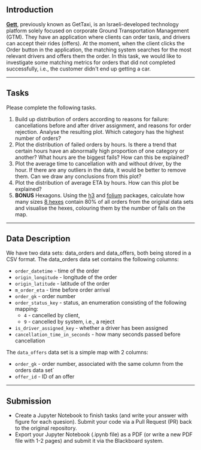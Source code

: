  ## Introduction

**[Gett](https://www.gett.com/)**, previously known as GetTaxi, is an Israeli-developed technology platform solely focused on corporate Ground Transportation Management (GTM). They have an application where clients can order taxis, and drivers can accept their rides (offers). At the moment, when the client clicks the Order button in the application, the matching system searches for the most relevant drivers and offers them the order. In this task, we would like to investigate some matching metrics for orders that did not completed successfully, i.e., the customer didn't end up getting a car.

---

## Tasks
Please complete the following tasks.
1. Build up distribution of orders according to reasons for failure: cancellations before and after driver assignment, and reasons for order rejection. Analyse the resulting plot. Which category has the highest number of orders?
2. Plot the distribution of failed orders by hours. Is there a trend that certain hours have an abnormally high proportion of one category or another? What hours are the biggest fails? How can this be explained?
3. Plot the average time to cancellation with and without driver, by the hour. If there are any outliers in the data, it would be better to remove them. Can we draw any conclusions from this plot?
4. Plot the distribution of average ETA by hours. How can this plot be explained?
5. **BONUS** Hexagons. Using the [h3](https://github.com/uber/h3-py) and [folium](https://python-visualization.github.io/folium/latest/) packages, calculate how many sizes [8 hexes](https://h3geo.org/#/documentation/core-library/resolution-table) contain 80% of all orders from the original data sets and visualise the hexes, colouring them by the number of fails on the map.

---

## Data Description
We have two data sets: data_orders and data_offers, both being stored in a CSV format. The data_orders data set contains the following columns:

- `order_datetime` - time of the order
- `origin_longitude` - longitude of the order
- `origin_latitude` - latitude of the order
- `m_order_eta` - time before order arrival
- `order_gk` - order number
- `order_status_key` - status, an enumeration consisting of the following mapping:
  - `4` - cancelled by client,
  - `9` - cancelled by system, i.e., a reject
- `is_driver_assigned_key` - whether a driver has been assigned
- `cancellation_time_in_seconds` - how many seconds passed before cancellation

The `data_offers` data set is a simple map with 2 columns:

- `order_gk` - order number, associated with the same column from the orders data set`
- `offer_id` - ID of an offer

---

## Submission
- Create a Jupyter Notebook to finish tasks (and write your answer with figure for each quesion). Submit your code via a Pull Request (PR) back to the original repository.
- Export your Jupyter Notebook (.ipynb file) as a PDF (or write a new PDF file with 1-2 pages) and submit it via the Blackboard system.
